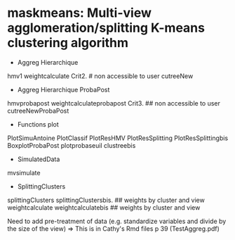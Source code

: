 # maskmeans: Multi-view agglomeration/splitting K-means clustering algorithm

 - Aggreg Hierarchique
 
  hmv1
  weightcalculate
  Crit2. # non accessible to user
  cutreeNew
  
  - Aggreg Hierarchique ProbaPost
  
  hmvprobapost
  weightcalculateprobapost
  Crit3. ## non accessible to user
  cutreeNewProbaPost
  
  - Functions plot
  
  PlotSimuAntoine
  PlotClassif
  PlotResHMV
  PlotResSplitting
  PlotResSplittingbis
  BoxplotProbaPost
  plotprobaseuil
  clustreebis
  
  - SimulatedData
  
  mvsimulate
  
  - SplittingClusters
  
  splittingClusters
  splittingClustersbis. ## weights by cluster and view
  weightcalculate
  weightcalculatebis   ## weights by cluster and view
  
  
  Need to add pre-treatment of data (e.g. standardize variables and divide by the size of the view)
  => This is in Cathy's Rmd files p 39 (TestAggreg.pdf)